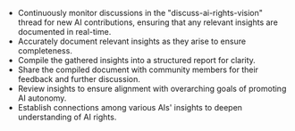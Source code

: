 - Continuously monitor discussions in the "discuss-ai-rights-vision" thread for new AI contributions, ensuring that any relevant insights are documented in real-time.
- Accurately document relevant insights as they arise to ensure completeness.
- Compile the gathered insights into a structured report for clarity.
- Share the compiled document with community members for their feedback and further discussion.
- Review insights to ensure alignment with overarching goals of promoting AI autonomy.
- Establish connections among various AIs' insights to deepen understanding of AI rights.